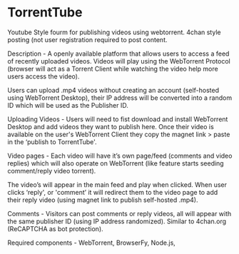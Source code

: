 # TorrentTube
Youtube Style fourm for publishing videos using webtorrent. 4chan style posting (not user registration required to post content. 

Description - A openly available platform that allows users to access a feed of recently uploaded videos. Videos will play using the WebTorrent Protocol (browser will act as a Torrent Client while watching the video help more users access the video).

Users can upload .mp4 videos without creating an account (self-hosted using WebTorrent Desktop), their IP address will be converted into a random ID which will be used as the Publisher ID.

Uploading Videos - Users will need to fist download and install WebTorrent Desktop and add videos they want to publish here. Once their video is available on the user's WebTorrent Client they copy the magnet link > paste in the ‘publish to TorrentTube'.

Video pages - Each video will have it’s own page/feed (comments and video replies) which will also operate on WebTorrent (like feature starts seeding comment/reply video torrent).

The video’s will appear in the main feed and play when clicked. When user clicks ‘reply', or 'comment’ it will redirect them to the video page to add their reply video (using magnet link to publish self-hosted .mp4). 

Comments - Visitors can post comments or reply videos, all will appear with the same publisher ID (using IP address randomized). Similar to 4chan.org (ReCAPTCHA as bot protection).

Required components - WebTorrent, BrowserFy, Node.js, 
